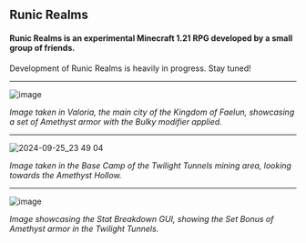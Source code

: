 ## Runic Realms

#### Runic Realms is an experimental Minecraft 1.21 RPG developed by a small group of friends. 

Development of Runic Realms is heavily in progress. Stay tuned!

---
![image](https://github.com/user-attachments/assets/406f7f07-fb79-4029-8226-570d26f1db6a)

*Image taken in Valoria, the main city of the Kingdom of Faelun, showcasing a set of Amethyst armor with the Bulky modifier applied.*

---
![2024-09-25_23 49 04](https://github.com/user-attachments/assets/d426910c-a315-4210-99c1-9425f355ee23)

*Image taken in the Base Camp of the Twilight Tunnels mining area, looking towards the Amethyst Hollow.*

---
![image](https://github.com/user-attachments/assets/d5abef11-c809-4253-9a81-936525598bfe)

*Image showcasing the Stat Breakdown GUI, showing the Set Bonus of Amethyst armor in the Twilight Tunnels.*
